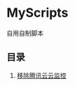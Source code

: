 # MyScripts

自用自制脚本

## 目录

1. [移除腾讯云云监控](https://github.com/xxxxuanran/MyScripts/raw/main/AntiMonitor.sh)
